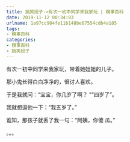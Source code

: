 ```yaml
---
title: 搞笑段子->有次一初中同学来我家玩 | 糗事百科
date: 2019-11-12 00:34:03
urlname: 1a97cc904fe11b148be07554cdb4a185
tags: 
- 糗事百科
categories:
- 糗事百科
- 搞笑段子
---
```

有次一初中同学来我家玩，带着她姐姐的儿子。

那小鬼长得白白净净的，很讨人喜欢。

于是我就问：“宝宝，你几岁了啊？ ”“四岁了”。

我就想逗他一下：“我五岁了。”

谁知，那孩子就丢了我一句：“阿姨，你傻 瓜。”

。。。


